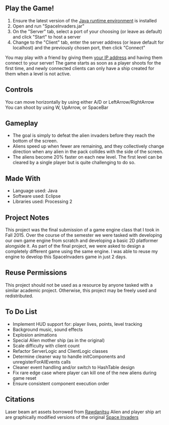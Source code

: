 ## Play the Game!
1. Ensure the latest version of the [Java runtime environment](http://www.oracle.com/technetwork/java/javase/downloads/jre8-downloads-2133155.html) is installed
2. Open and run "SpaceInvaders.jar"
3. On the "Server" tab, select a port of your choosing (or leave as default) and click "Start" to host a server
4. Change to the "Client" tab, enter the server address (or leave default for localhost) and the previously chosen port, then click "Connect"

You may play with a friend by giving them [your IP address](http://whatismyipaddress.com/) and having them connect to your server! The game starts as soon as a player shoots for the first time, and newly connected clients can only have a ship created for them when a level is not active.

## Controls
You can move horizontally by using either A/D or LeftArrow/RightArrow  
You can shoot by using W, UpArrow, or SpaceBar

## Gameplay
- The goal is simply to defeat the alien invaders before they reach the bottom of the screen.
- Aliens speed up when fewer are remaining, and they collectively change direction when any alien in the pack collides with the side of the screen.
- The aliens become 20% faster on each new level.  The first level can be cleared by a single player but is quite challenging to do so.

## Made With
- Language used: Java
- Software used: Eclipse
- Libraries used: Processing 2

## Project Notes
This project was the final submission of a game engine class that I took in Fall 2015. Over the course of the semester we were tasked with developing our own game engine from scratch and developing a basic 2D platformer alongside it. As part of the final project, we were asked to design a completely different game using the same engine. I was able to reuse my engine to develop this SpaceInvaders game in just 2 days.

## Reuse Permissions
This project should not be used as a resource by anyone tasked with a similar academic project.  Otherwise, this project may be freely used and redistributed.

## To Do List
- Implement HUD support for: player lives, points, level tracking
- Background music, sound effects
- Explosion animations
- Special Alien mother ship (as in the original)
- Scale difficulty with client count
- Refactor ServerLogic and ClientLogic classes
- Determine cleaner way to handle initComponents and unregisterForAllEvents calls
- Cleaner event handling and/or switch to HashTable design
- Fix rare edge case where player can kill one of the new aliens during game reset
- Ensure consistent component execution order

## Citations
Laser beam art assets borrowed from [Rawdanitsu](http://opengameart.org/content/lasers-and-beams)
Alien and player ship art are graphically modified versions of the original [Space Invaders](http://villains.wikia.com/wiki/Space_Invaders)
